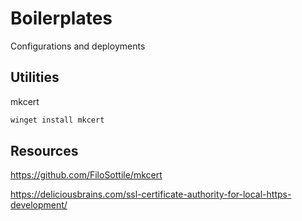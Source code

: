 # Boilerplates

Configurations and deployments

## Utilities

mkcert

```bash
winget install mkcert
```

## Resources

https://github.com/FiloSottile/mkcert

https://deliciousbrains.com/ssl-certificate-authority-for-local-https-development/

